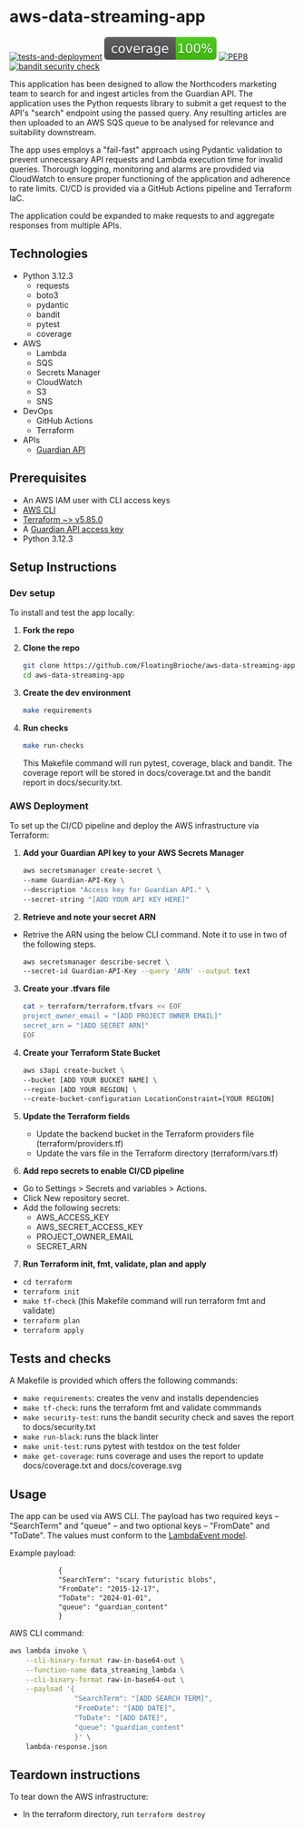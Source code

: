 # aws-data-streaming-app
[![tests-and-deployment](https://github.com/FloatingBrioche/aws-data-streaming-app/actions/workflows/test_and_deploy.yaml/badge.svg)](https://github.com/FloatingBrioche/aws-data-streaming-app/actions/workflows/test_and_deploy.yaml) 
[![Coverage](https://github.com/FloatingBrioche/aws-data-streaming-app/blob/main/docs/coverage.svg)](https://github.com/FloatingBrioche/aws-data-streaming-app/blob/main/docs/coverage.txt) 
[![PEP8](https://img.shields.io/badge/PEP8-compliant-limegreen.svg)](https://www.python.org/dev/peps/pep-0008/) 
[![bandit security check](https://img.shields.io/badge/bandit_security_check-0_issues-limegreen.svg)](https://github.com/FloatingBrioche/aws-data-streaming-app/blob/main/docs/security_check.txt)

This application has been designed to allow the Northcoders marketing team to search for and ingest articles from the Guardian API. The application uses the Python requests library to submit a get request to the API's "search" endpoint using the passed query. Any resulting articles are then uploaded to an AWS SQS queue to be analysed for relevance and suitability downstream.

The app uses employs a "fail-fast" approach using Pydantic validation to prevent unnecessary API requests and Lambda execution time for invalid queries. Thorough logging, monitoring and alarms are provdided via CloudWatch to ensure proper functioning of the application and adherence to rate limits. CI/CD is provided via a GitHub Actions pipeline and Terraform IaC.

The application could be expanded to make requests to and aggregate responses from multiple APIs.

## Technologies

- Python 3.12.3
    - requests
    - boto3
    - pydantic
    - bandit
    - pytest
    - coverage
- AWS
    - Lambda
    - SQS
    - Secrets Manager
    - CloudWatch
    - S3
    - SNS
- DevOps
    - GitHub Actions
    - Terraform
- APIs
    - [Guardian API](https://open-platform.theguardian.com/documentation/)

## Prerequisites

- An AWS IAM user with CLI access keys
- [AWS CLI](https://docs.aws.amazon.com/cli/latest/userguide/getting-started-install.html)
- [Terraform ~> v5.85.0](https://developer.hashicorp.com/terraform/install)
- A [Guardian API access key](https://open-platform.theguardian.com/access/)
- Python 3.12.3

## Setup Instructions

### Dev setup
To install and test the app locally:

1. **Fork the repo**

2. **Clone the repo**  
   ```bash  
   git clone https://github.com/FloatingBrioche/aws-data-streaming-app.git
   cd aws-data-streaming-app 
   ``` 

3. **Create the dev environment**
    ```bash
    make requirements
    ```

4. **Run checks**
    ```bash
    make run-checks
    ```
    This Makefile command will run pytest, coverage, black and bandit. The coverage report will be stored in docs/coverage.txt and the bandit report in docs/security.txt.

### AWS Deployment
To set up the CI/CD pipeline and deploy the AWS infrastructure via Terraform:

1. **Add your Guardian API key to your AWS Secrets Manager**
    ```bash
    aws secretsmanager create-secret \
    --name Guardian-API-Key \
    --description "Access key for Guardian API." \
    --secret-string "[ADD YOUR API KEY HERE]"
    ```

2. **Retrieve and note your secret ARN**
- Retrive the ARN using the below CLI command. Note it to use in two of the following steps.
    ```bash 
    aws secretsmanager describe-secret \
    --secret-id Guardian-API-Key --query 'ARN' --output text
    ```

3. **Create your .tfvars file**
    ```bash
    cat > terraform/terraform.tfvars << EOF
    project_owner_email = "[ADD PROJECT OWNER EMAIL]"
    secret_arn = "[ADD SECRET ARN]"
    EOF
    ```

4. **Create your Terraform State Bucket**
    ```bash
    aws s3api create-bucket \
    --bucket [ADD YOUR BUCKET NAME] \
    --region [ADD YOUR REGION] \
    --create-bucket-configuration LocationConstraint=[YOUR REGION]
    ```

5. **Update the Terraform fields**
    - Update the backend bucket in the Terraform providers file (terraform/providers.tf)
    - Update the vars file in the Terraform directory (terraform/vars.tf)        

6. **Add repo secrets to enable CI/CD pipeline**

- Go to Settings > Secrets and variables > Actions.
- Click New repository secret.
- Add the following secrets:
    - AWS_ACCESS_KEY
    - AWS_SECRET_ACCESS_KEY
    - PROJECT_OWNER_EMAIL
    - SECRET_ARN

7. **Run Terraform init, fmt, validate, plan and apply**

- `cd terraform`
- `terraform init`
- `make tf-check` (this Makefile command will run terraform fmt and validate)
- `terraform plan`
- `terraform apply`

## **Tests and checks**

A Makefile is provided which offers the following commands:

- `make requirements`: creates the venv and installs dependencies
- `make tf-check`: runs the terraform fmt and validate commmands
- `make security-test`: runs the bandit security check and saves the report to docs/security.txt
- `make run-black`: runs the black linter
- `make unit-test`: runs pytest with testdox on the test folder
- `make get-coverage`: runs coverage and uses the report to update docs/coverage.txt and docs/coverage.svg

## Usage

The app can be used via AWS CLI. The payload has two required keys – "SearchTerm" and "queue" – and two optional keys – "FromDate" and "ToDate". The values must conform to the [LambdaEvent model](https://github.com/FloatingBrioche/aws-data-streaming-app/blob/main/lambda_app/lambda_classes.py).

Example payload:

                {
                "SearchTerm": "scary futuristic blobs",
                "FromDate": "2015-12-17",
                "ToDate": "2024-01-01",
                "queue": "guardian_content"
                }

AWS CLI command:

```bash
aws lambda invoke \
    --cli-binary-format raw-in-base64-out \
    --function-name data_streaming_lambda \
    --cli-binary-format raw-in-base64-out \
    --payload '{
                "SearchTerm": "[ADD SEARCH TERM]",
                "FromDate": "[ADD DATE]",
                "ToDate": "[ADD DATE]",
                "queue": "guardian_content"
                }' \
    lambda-response.json
```

## **Teardown instructions**
To tear down the AWS infrastructure:

- In the terraform directory, run `terraform destroy`